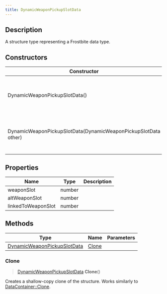 ```yaml
---
title: DynamicWeaponPickupSlotData
---
```

## Description

A structure type representing a Frostbite data type.

## Constructors

| Constructor                                                    | Description                                              |
| -------------------------------------------------------------- | -------------------------------------------------------- |
| DynamicWeaponPickupSlotData()                                  | Create a new instance of this structure type.            |
| DynamicWeaponPickupSlotData(DynamicWeaponPickupSlotData other) | Create a reference copy of a structure of the same type. |

## Properties

| Name               | Type   | Description |
| ------------------ | ------ | ----------- |
| weaponSlot         | number |             |
| altWeaponSlot      | number |             |
| linkedToWeaponSlot | number |             |

## Methods

| Type                                                       | Name            | Parameters |
| ---------------------------------------------------------- | --------------- | ---------- |
| [DynamicWeaponPickupSlotData](/vext/ref/fb/dynamicweaponpickupslotdata/) | [Clone](#clone) |            |

### Clone

> [DynamicWeaponPickupSlotData](/vext/ref/fb/dynamicweaponpickupslotdata/) **Clone**()

Creates a shallow-copy clone of the structure. Works similarly to [DataContainer::Clone](/vext/ref/shared/class/datacontainer#clone).
